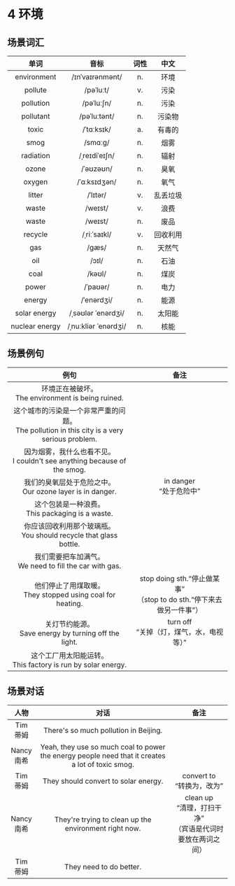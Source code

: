 # 4 环境

## 场景词汇

|      单词      |         音标         | 词性 |   中文   |
| :------------: | :------------------: | :--: | :------: |
|  environment   |   /ɪnˈvaɪrənmənt/    |  n.  |   环境   |
|    pollute     |      /pəˈluːt/       |  v.  |   污染   |
|   pollution    |      /pəˈluːʃn/      |  n.  |   污染   |
|   pollutant    |     /pəˈluːtənt/     |  n.  |  污染物  |
|     toxic      |      /ˈtɑːksɪk/      |  a.  |  有毒的  |
|      smog      |       /smɑːɡ/        |  n.  |   烟雾   |
|   radiation    |    /ˌreɪdiˈeɪʃn/     |  n.  |   辐射   |
|     ozone      |      /ˈəʊzəʊn/       |  n.  |   臭氧   |
|     oxygen     |     /ˈɑːksɪdʒən/     |  n.  |   氧气   |
|     litter     |       /ˈlɪtər/       |  v.  | 乱丢垃圾 |
|     waste      |       /weɪst/        |  v.  |   浪费   |
|     waste      |       /weɪst/        |  n.  |   废品   |
|    recycle     |     /ˌriːˈsaɪkl/     |  v.  | 回收利用 |
|      gas       |        /ɡæs/         |  n.  |  天然气  |
|      oil       |        /ɔɪl/         |  n.  |   石油   |
|      coal      |        /kəʊl/        |  n.  |   煤炭   |
|     power      |       /ˈpaʊər/       |  n.  |   电力   |
|     energy     |      /ˈenərdʒi/      |  n.  |   能源   |
|  solar energy  |  /ˌsəʊlər ˈenərdʒi/  |  n.  |  太阳能  |
| nuclear energy | /ˌnuːkliər ˈenərdʒi/ |  n.  |   核能   |

## 场景例句

|                             例句                             |                             备注                             |
| :----------------------------------------------------------: | :----------------------------------------------------------: |
|    环境正在被破坏。<br />The environment is being ruined.    |                                                              |
| 这个城市的污染是一个非常严重的问题。<br />The pollution in this city is a very serious problem. |                                                              |
| 因为烟雾，我什么也看不见。<br />I couldn't see anything because of the smog. |                                                              |
| 我们的臭氧层处于危险之中。<br />Our ozone layer is in danger. |                 in danger<br />“处于危险中”                  |
|     这个包装是一种浪费。<br />This packaging is a waste.     |                                                              |
| 你应该回收利用那个玻璃瓶。<br />You should recycle that glass bottle. |                                                              |
| 我们需要把车加满气。<br />We need to fill the car with gas.  |                                                              |
| 他们停止了用煤取暖。<br />They stopped using coal for heating. | stop doing sth.“停止做某事”<br />（stop to do sth.“停下来去做另一件事”） |
|  关灯节约能源。<br />Save energy by turning off the light.   |         turn off<br />“关掉（灯，煤气，水，电视等）”         |
| 这个工厂用太阳能运转。<br />This factory is run by solar energy. |                                                              |

## 场景对话

|      人物       |                             对话                             |                             备注                             |
| :-------------: | :----------------------------------------------------------: | :----------------------------------------------------------: |
|  Tim<br />蒂姆  |            There's so much pollution in Beijing.             |                                                              |
| Nancy<br />南希 | Yeah, they use so much coal to power the energy people need that it creates a lot of toxic smog. |                                                              |
|  Tim<br />蒂姆  |             They should convert to solar energy.             |                convert to<br />“转换为，改为”                |
| Nancy<br />南希 |    They're trying to clean up the environment right now.     | clean up<br />“清理，打扫干净”<br />（宾语是代词时要放在两词之间） |
|  Tim<br />蒂姆  |                   They need to do better.                    |                                                              |